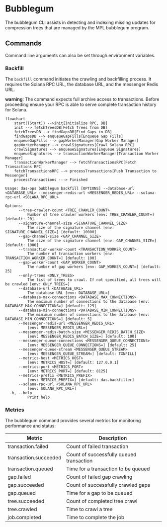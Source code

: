 # Bubblegum

The bubblegum CLI assists in detecting and indexing missing updates for compression trees that are managed by the MPL bubblegum program.

## Commands

Command line arguments can also be set through environment variables.

### Backfill

The `backfill` command initiates the crawling and backfilling process. It requires the Solana RPC URL, the database URL, and the messenger Redis URL.

**warning**: The command expects full archive access to transactions. Before proceeding ensure your RPC is able to serve complete transaction history for Solana.

```mermaid
flowchart
    start((Start)) -->init[Initialize RPC, DB]
    init --> fetchTreesDB[Fetch Trees from DB]
    fetchTreesDB --> findGapsDB[Find Gaps in DB]
    findGapsDB --> enqueueGapFills[Enqueue Gap Fills]
    enqueueGapFills --> gapWorkerManager[Gap Worker Manager]
    gapWorkerManager --> crawlSignatures[Crawl Solana RPC]
    crawlSignatures --> enqueueSignatures[Enqueue Signatures]
    enqueueSignatures --> transactionWorkerManager[Transaction Worker Manager]
    transactionWorkerManager --> fetchTransactionsRPC[Fetch Transactions RPC]
    fetchTransactionsRPC --> processTransactions[Push Transaction to Messenger]
    processTransactions ---> Finished
```

```
Usage: das-ops bubblegum backfill [OPTIONS] --database-url <DATABASE_URL> --messenger-redis-url <MESSENGER_REDIS_URL> --solana-rpc-url <SOLANA_RPC_URL>

Options:
      --tree-crawler-count <TREE_CRAWLER_COUNT>
          Number of tree crawler workers [env: TREE_CRAWLER_COUNT=] [default: 20]
      --signature-channel-size <SIGNATURE_CHANNEL_SIZE>
          The size of the signature channel [env: SIGNATURE_CHANNEL_SIZE=] [default: 10000]
      --gap-channel-size <GAP_CHANNEL_SIZE>
          The size of the signature channel [env: GAP_CHANNEL_SIZE=] [default: 1000]
      --transaction-worker-count <TRANSACTION_WORKER_COUNT>
          The number of transaction workers [env: TRANSACTION_WORKER_COUNT=] [default: 100]
      --gap-worker-count <GAP_WORKER_COUNT>
          The number of gap workers [env: GAP_WORKER_COUNT=] [default: 25]
      --only-trees <ONLY_TREES>
          The list of trees to crawl. If not specified, all trees will be crawled [env: ONLY_TREES=]
      --database-url <DATABASE_URL>
          The database URL [env: DATABASE_URL=]
      --database-max-connections <DATABASE_MAX_CONNECTIONS>
          The maximum number of connections to the database [env: DATABASE_MAX_CONNECTIONS=] [default: 125]
      --database-min-connections <DATABASE_MIN_CONNECTIONS>
          The minimum number of connections to the database [env: DATABASE_MIN_CONNECTIONS=] [default: 5]
      --messenger-redis-url <MESSENGER_REDIS_URL>
          [env: MESSENGER_REDIS_URL=]
      --messenger-redis-batch-size <MESSENGER_REDIS_BATCH_SIZE>
          [env: MESSENGER_REDIS_BATCH_SIZE=] [default: 100]
      --messenger-queue-connections <MESSENGER_QUEUE_CONNECTIONS>
          [env: MESSENGER_QUEUE_CONNECTIONS=] [default: 25]
      --messenger-queue-stream <MESSENGER_QUEUE_STREAM>
          [env: MESSENGER_QUEUE_STREAM=] [default: TXNFILL]
      --metrics-host <METRICS_HOST>
          [env: METRICS_HOST=] [default: 127.0.0.1]
      --metrics-port <METRICS_PORT>
          [env: METRICS_PORT=] [default: 8125]
      --metrics-prefix <METRICS_PREFIX>
          [env: METRICS_PREFIX=] [default: das.backfiller]
      --solana-rpc-url <SOLANA_RPC_URL>
          [env: SOLANA_RPC_URL=]
  -h, --help
          Print help
```

### Metrics

The bubblegum command provides several metrics for monitoring performance and status:

| Metric                | Description                              |
| --------------------- | ---------------------------------------- |
| transaction.failed    | Count of failed transaction              |
| transaction.succeeded | Count of successfully queued transaction |
| transaction.queued    | Time for a transaction to be queued      |
| gap.failed            | Count of failed gap crawling             |
| gap.succeeded         | Count of successfully crawled gaps       |
| gap.queued            | Time for a gap to be queued              |
| tree.succeeded        | Count of completed tree crawl            |
| tree.crawled          | Time to crawl a tree                     |
| job.completed         | Time to complete the job                 |
